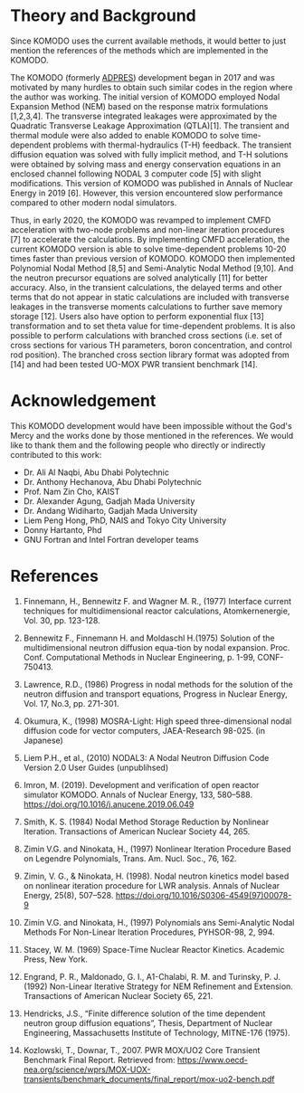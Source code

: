 # Theory and Background

Since KOMODO uses the current available methods, it would better to just mention the references of the methods which are implemented in the KOMODO.

The KOMODO (formerly [ADPRES](https://github.com/imronuke/ADPRES)) development began in 2017 and was motivated by many hurdles to obtain such similar codes in the region where the author was working. The initial version of KOMODO employed Nodal Expansion Method (NEM) based on the response matrix formulations [1,2,3,4]. The transverse integrated leakages were approximated by the Quadratic Transverse Leakage Approximation (QTLA)[1]. The transient and thermal module were also added to enable KOMODO to solve time-dependent problems with thermal-hydraulics (T-H) feedback. The transient diffusion equation was solved with fully implicit method, and T-H solutions were obtained by solving mass and energy conservation equations in an enclosed channel following NODAL 3 computer code [5] with slight modifications. This version of KOMODO was published in Annals of Nuclear Energy in 2019 [6]. However, this version encountered slow performance compared to other modern nodal simulators.

Thus, in early 2020, the KOMODO was revamped to implement CMFD acceleration with two-node problems and non-linear iteration procedures [7] to accelerate the calculations. By implementing CMFD acceleration, the current KOMODO version is able to solve time-dependent problems 10-20 times faster than previous version of KOMODO. KOMODO then implemented Polynomial Nodal Method [8,5] and Semi-Analytic Nodal Method [9,10]. And the neutron precursor equations are solved analytically [11] for better accuracy. Also, in the transient calculations, the delayed terms and other terms that do not appear in static calculations are included with transverse leakages in the transverse moments calculations to further save memory storage [12]. Users also have option to perform exponential flux [13] transformation and to set theta value for time-dependent problems. It is also possible to perform calculations with branched cross sections (i.e. set of cross sections for various TH parameters, boron concentration, and control rod position). The branched cross section library format was adopted from [14] and had been tested UO-MOX PWR transient benchmark [14].

# Acknowledgement

This KOMODO development would have been impossible without the God's Mercy and the works done by those mentioned in the references. We would like to thank them and the following people who directly or indirectly contributed to this work:

* Dr. Ali Al Naqbi, Abu Dhabi Polytechnic
* Dr. Anthony Hechanova, Abu Dhabi Polytechnic
* Prof. Nam Zin Cho, KAIST
* Dr. Alexander Agung, Gadjah Mada University
* Dr. Andang Widiharto, Gadjah Mada University
* Liem Peng Hong, PhD, NAIS and Tokyo City University
* Donny Hartanto, Phd
* GNU Fortran and Intel Fortran developer teams

# References

1. Finnemann, H., Bennewitz F. and Wagner M. R., (1977) Interface current techniques for multidimensional reactor calculations, Atomkernenergie, Vol. 30, pp. 123-128.

2. Bennewitz F., Finnemann H. and Moldaschl H.(1975)  Solution of the multidimensional neutron diffusion equa-tion by nodal expansion. Proc. Conf. Computational Methods in Nuclear Engineering, p. 1-99, CONF-750413.

3. Lawrence, R.D., (1986) Progress in nodal methods for the solution of the neutron diffusion and transport equations, Progress in Nuclear Energy, Vol. 17, No.3, pp. 271-301.

4. Okumura, K., (1998) MOSRA-Light: High speed three-dimensional nodal diffusion code for vector computers, JAEA-Research 98-025. (in Japanese)

5. Liem P.H., et al., (2010) NODAL3: A Nodal Neutron Diffusion Code Version 2.0 User Guides (unpublihsed)

6. Imron, M. (2019). Development and verification of open reactor simulator KOMODO. Annals of Nuclear Energy, 133, 580–588. https://doi.org/10.1016/j.anucene.2019.06.049

7. Smith, K. S. (1984) Nodal Method Storage Reduction by Nonlinear Iteration. Transactions of American Nuclear Society 44, 265.

8. Zimin V.G. and Ninokata, H., (1997) Nonlinear Iteration Procedure Based on Legendre Polynomials, Trans. Am. Nucl. Soc., 76, 162.

9. Zimin, V. G., & Ninokata, H. (1998). Nodal neutron kinetics model based on nonlinear iteration procedure for LWR analysis. Annals of Nuclear Energy, 25(8), 507–528. https://doi.org/10.1016/S0306-4549(97)00078-9

10. Zimin V.G. and Ninokata, H., (1997) Polynomials ans Semi-Analytic Nodal Methods For Non-Linear Iteration Procedures, PYHSOR-98, 2, 994.

11. Stacey, W. M. (1969) Space-Time Nuclear Reactor Kinetics. Academic Press, New York.

12. Engrand, P. R., Maldonado, G. I., A1-Chalabi, R. M. and Turinsky, P. J. (1992) Non-Linear Iterative Strategy for NEM Refinement and Extension. Transactions of American Nuclear Society 65, 221.

13. Hendricks, J.S., “Finite difference solution of the time dependent neutron group diffusion equations”, Thesis, Department of Nuclear Engineering, Massachusetts Institute of Technology, MITNE-176 (1975).

14. Kozlowski, T., Downar, T., 2007. PWR MOX/UO2 Core Transient Benchmark Final Report. Retrieved from: https://www.oecd-nea.org/science/wprs/MOX-UOX-transients/benchmark_documents/final_report/mox-uo2-bench.pdf
